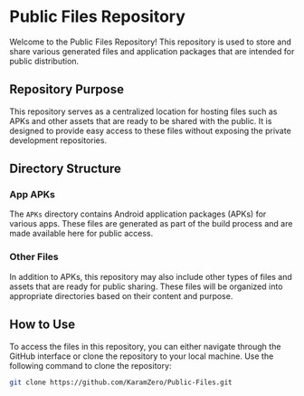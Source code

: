 # Public Files Repository

Welcome to the Public Files Repository! This repository is used to store and share various generated files and application packages that are intended for public distribution. 

## Repository Purpose

This repository serves as a centralized location for hosting files such as APKs and other assets that are ready to be shared with the public. It is designed to provide easy access to these files without exposing the private development repositories.

## Directory Structure

### App APKs

The `APKs` directory contains Android application packages (APKs) for various apps. These files are generated as part of the build process and are made available here for public access.

### Other Files

In addition to APKs, this repository may also include other types of files and assets that are ready for public sharing. These files will be organized into appropriate directories based on their content and purpose.

## How to Use

To access the files in this repository, you can either navigate through the GitHub interface or clone the repository to your local machine. Use the following command to clone the repository:

```bash
git clone https://github.com/KaramZero/Public-Files.git
